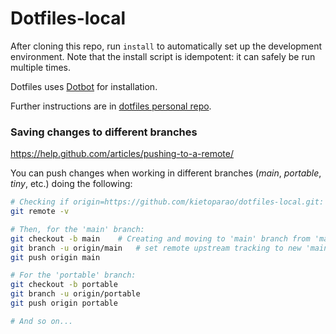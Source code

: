 # Dotfiles-local

After cloning this repo, run `install` to automatically set up the development environment. Note that the install script is idempotent: it can safely be run multiple times.

Dotfiles uses [Dotbot](https://github.com/anishathalye/dotbot) for installation.

Further instructions are in [dotfiles personal repo](https://github.com/kietoparao/dotfiles).

### Saving changes to different branches

<https://help.github.com/articles/pushing-to-a-remote/>

You can push changes when working in different branches (*main*, *portable*, *tiny*, etc.) doing the following:

```bash
# Checking if origin=https://github.com/kietoparao/dotfiles-local.git:
git remote -v

# Then, for the 'main' branch:
git checkout -b main    # Creating and moving to 'main' branch from 'master' branch
git branch -u origin/main   # set remote upstream tracking to new 'main' branch
git push origin main

# For the 'portable' branch:
git checkout -b portable
git branch -u origin/portable
git push origin portable

# And so on...
```
